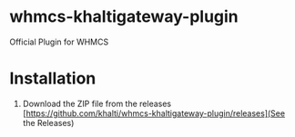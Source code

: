 # whmcs-khaltigateway-plugin
Official Plugin for WHMCS

# Installation
1. Download the ZIP file from the releases [https://github.com/khalti/whmcs-khaltigateway-plugin/releases](See the Releases)

